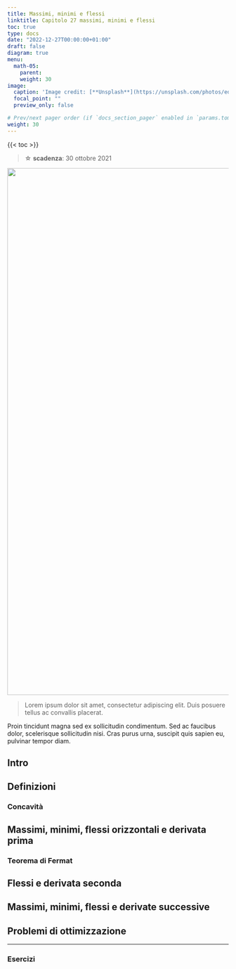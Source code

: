 ```yaml
---
title: Massimi, minimi e flessi
linktitle: Capitolo 27 massimi, minimi e flessi
toc: true
type: docs
date: "2022-12-27T00:00:00+01:00"
draft: false
diagram: true
menu:
  math-05:
    parent: 
    weight: 30
image:
  caption: 'Image credit: [**Unsplash**](https://unsplash.com/photos/edJCx-EOLxY)'
  focal_point: ""
  preview_only: false

# Prev/next pager order (if `docs_section_pager` enabled in `params.toml`)
weight: 30
---
```


{{< toc >}}


> ☆ **scadenza**: 30 ottobre 2021

<img src="../math05_featured.jpg" width="1200" />

>Lorem ipsum dolor sit amet, consectetur adipiscing elit. Duis posuere tellus ac convallis placerat.

Proin tincidunt magna sed ex sollicitudin condimentum. Sed ac faucibus dolor, scelerisque sollicitudin nisi. Cras purus urna, suscipit quis sapien eu, pulvinar tempor diam.

## Intro

## Definizioni

### Concavità


## Massimi, minimi, flessi orizzontali e derivata prima

### Teorema di Fermat
## Flessi e derivata seconda

## Massimi, minimi, flessi e derivate successive

## Problemi di ottimizzazione

---

### Esercizi



